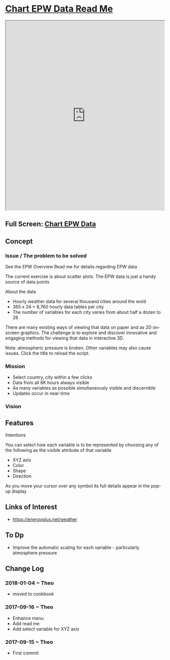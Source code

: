 <span style=display:none; >[You are now in a GitHub source code view - click this link to view Read Me file as a web page]( http://www.ladybug.tools/spider//#cookbook/chart-epw-data/README.md "View file as a web page." ) </span>


[Chart EPW Data Read Me]( #README.md )
====

<iframe class=iframeReadMe src=http://www.ladybug.tools/spider/cookbook/chart-epw-data/index.html width=100% height=600px onload=this.contentWindow.controls.enableZoom=false; ></iframe>

## Full Screen: [Chart EPW Data ]( http://www.ladybug.tools/spider/cookbook/chart-epw-data/index.html )



## Concept

### Issue / The problem to be solved

See the EPW Overview Read me for details regarding EPW data

The current exercise is about scatter plots. The EPW data is just a handy source of data points


About the data

* Hourly weather data for several thousand cities around the wold
* 365 x 24 = 8,760 hourly data tables per city
* The number of variables for each city varies from about half a dozen to 26

There are many existing ways of viewing that data on paper and as 2D on-screen graphics.
The challenge is to explore and discover innovative and engaging methods for viewing that data in interactive 3D.

Note: atmospheric pressure is broken. Other variables may also cause issues. Click the title to reload the script.


### Mission

* Select country, city within a few clicks
* Data from all 8K hours always visible
* As many variables as possible simultaneously visible and discernible
* Updates occur in near-time

### Vision



## Features

Intentions

You can select how each variable is to be represented by choosing any of the following as the visible attribute of that variable
* XYZ axis
* Color
* Shape
* Direction

As you move your cursor over any symbol its full details appear in the pop-up display


## Links of Interest


* https://energyplus.net/weather


## To Dp

* Improve the automatic scaling for each variable - particularly atmosphere pressure


## Change Log

### 2018-01-04 ~ Theo

* moved to cookbook

### 2017-09-16 ~ Theo

* Enhance menu
* Add read me
* Add select variable for XYZ axis


### 2017-09-15 ~ Theo

* First commit


